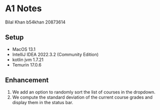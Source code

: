 # A1 Notes
Bilal Khan
b54khan
20873614

## Setup
* MacOS 13.1
* IntelliJ IDEA 2022.3.2 (Community Edition)
* kotlin jvm 1.7.21
* Temurin 17.0.6

## Enhancement

1. We add an option to randomly sort the list of courses in the dropdown.
2. We compute the standard deviation of the current course grades and display them in the status bar.
